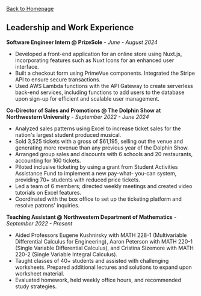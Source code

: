 [Back to Homepage](/README.md)

## Leadership and Work Experience
**Software Engineer Intern @ PrizeSole** - *June - August 2024*
- Developed a front-end application for an online store using Nuxt.js, incorporating features such as Nuxt Icons for an enhanced user interface.
- Built a checkout form using PrimeVue components. Integrated the Stripe API to ensure secure transactions.
- Used AWS Lambda functions with the API Gateway to create serverless back-end services, including functions to add users to the database upon sign-up for efficient and scalable user management.

**Co-Director of Sales and Promotions @ The Dolphin Show at Northwestern University** - *September 2022 - June 2024*
- Analyzed sales patterns using Excel to increase ticket sales for the nation's largest student produced musical.
- Sold 3,525 tickets with a gross of $61,195, selling out the venue and generating more revenue than any previous year of the Dolphin Show.
- Arranged group sales and discounts with 6 schools and 20 restaurants, accounting for 160 tickets.
- Piloted inclusive ticketing by using a grant from Student Activities Assistance Fund to implement a new pay-what- you-can system, providing 70+ students with reduced price tickets.
- Led a team of 6 members; directed weekly meetings and created video tutorials on Excel features.
- Coordinated with the box office to set up the ticketing platform and resolve patrons' inquiries.

**Teaching Assistant @ Northwestern Department of Mathematics** - *September 2022 - Present*
- Aided Professors Eugene Kushnirsky with MATH 228-1 (Multivariable Differential Calculus for Engineering), Aaron Peterson with MATH 220-1 (Single Variable Differential Calculus), and Cristina Sizemore with MATH 220-2 (Single Variable Integral Calculus).
- Taught classes of 40+ students and assisted with challenging worksheets. Prepared additional lectures and solutions to expand upon worksheet material.
- Evaluated homework, held weekly office hours, and recommended study strategies.
